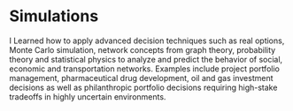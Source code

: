 # Simulations
I Learned how to apply advanced decision techniques such as real options, Monte Carlo simulation, network concepts from graph theory, probability theory and statistical physics to analyze and predict the behavior of social, economic and transportation networks. Examples include project portfolio management, pharmaceutical drug development, oil and gas investment decisions as well as philanthropic portfolio decisions requiring high-stake tradeoffs in highly uncertain environments.
